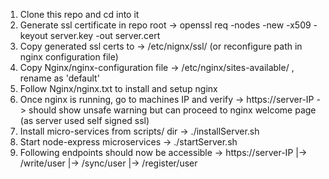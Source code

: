 1.  Clone this repo and cd into it
2.  Generate ssl certificate in repo root                 -> openssl req -nodes -new -x509 -keyout server.key -out server.cert
3.  Copy generated ssl certs to                           -> /etc/nignx/ssl/ (or reconfigure path in nginx configuration file)
4.  Copy Nginx/nginx-configuration file                   -> /etc/nginx/sites-available/ , rename as 'default'
5.  Follow Nginx/nginx.txt to install and setup nginx
6.  Once nginx is running, go to machines IP and verify   -> https://server-IP -> should show unsafe warning but can proceed to nginx welcome page
    (as server used self signed ssl)
7.  Install micro-services from scripts/ dir              -> ./installServer.sh
8.  Start node-express microservices                      -> ./startServer.sh
9.  Following endpoints should now be accessible          -> https://server-IP
                                                                    |-> /write/user
                                                                    |-> /sync/user
                                                                    |-> /register/user
                                                                   
                                                                   

